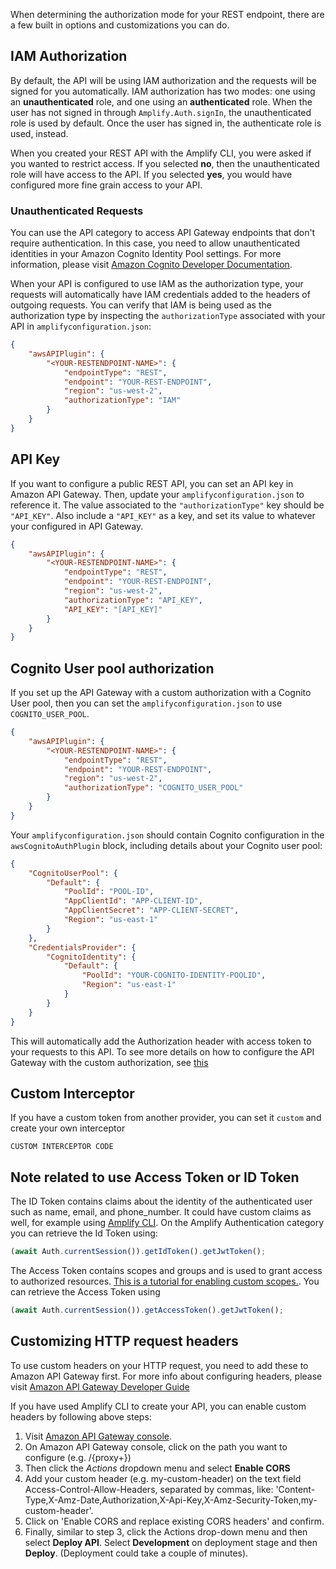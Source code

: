 When determining the authorization mode for your REST endpoint, there are a few built in options and customizations you can do.

## IAM Authorization

By default, the API will be using IAM authorization and the requests will be signed for you automatically. IAM authorization has two modes: one using an **unauthenticated** role, and one using an **authenticated** role. When the user has not signed in through `Amplify.Auth.signIn`, the unauthenticated role is used by default. Once the user has signed in, the authenticate role is used, instead.

When you created your REST API with the Amplify CLI, you were asked if you wanted to restrict access. If you selected **no**, then the unauthenticated role will have access to the API. If you selected **yes**, you would have configured more fine grain access to your API.

### Unauthenticated Requests

You can use the API category to access API Gateway endpoints that don't require authentication. In this case, you need to allow unauthenticated identities in your Amazon Cognito Identity Pool settings. For more information, please visit [Amazon Cognito Developer Documentation](https://docs.aws.amazon.com/cognito/latest/developerguide/identity-pools.html#enable-or-disable-unauthenticated-identities).

When your API is configured to use IAM as the authorization type, your requests will automatically have IAM credentials added to the headers of outgoing requests. You can verify that IAM is being used as the authorization type by inspecting the `authorizationType` associated with your API in `amplifyconfiguration.json`:

```json
{
    "awsAPIPlugin": {
        "<YOUR-RESTENDPOINT-NAME>": {
            "endpointType": "REST",
            "endpoint": "YOUR-REST-ENDPOINT",
            "region": "us-west-2",
            "authorizationType": "IAM"
        }
    }
}
```

## API Key

If you want to configure a public REST API, you can set an API key in Amazon API Gateway. Then, update your `amplifyconfiguration.json` to reference it.  The value associated to the `"authorizationType"` key should be `"API_KEY"`.  Also include a `"API_KEY"` as a key, and set its value to whatever your configured in API Gateway.

```json
{
    "awsAPIPlugin": {
        "<YOUR-RESTENDPOINT-NAME>": {
            "endpointType": "REST",
            "endpoint": "YOUR-REST-ENDPOINT",
            "region": "us-west-2",
            "authorizationType": "API_KEY",
            "API_KEY": "[API_KEY]"
        }
    }
}
```

## Cognito User pool authorization

If you set up the API Gateway with a custom authorization with a Cognito User pool, then you can set the `amplifyconfiguration.json` to use `COGNITO_USER_POOL`. 

```json
{
    "awsAPIPlugin": {
        "<YOUR-RESTENDPOINT-NAME>": {
            "endpointType": "REST",
            "endpoint": "YOUR-REST-ENDPOINT",
            "region": "us-west-2",
            "authorizationType": "COGNITO_USER_POOL"
        }
    }
}
```

Your `amplifyconfiguration.json` should contain Cognito configuration in the `awsCognitoAuthPlugin` block, including details about your Cognito user pool:
```json
{
    "CognitoUserPool": {
        "Default": {
            "PoolId": "POOL-ID",
            "AppClientId": "APP-CLIENT-ID",
            "AppClientSecret": "APP-CLIENT-SECRET",
            "Region": "us-east-1"
        }
    },
    "CredentialsProvider": {
        "CognitoIdentity": {
            "Default": {
                "PoolId": "YOUR-COGNITO-IDENTITY-POOLID",
                "Region": "us-east-1"
            }
        }
    }
}
```

This will automatically add the Authorization header with access token to your requests to this API. To see more details on how to configure the API Gateway with the custom authorization, see [this](https://docs.aws.amazon.com/apigateway/latest/developerguide/apigateway-integrate-with-cognito.html)


## Custom Interceptor

If you have a custom token from another provider, you can set it `custom` and create your own interceptor

```
CUSTOM INTERCEPTOR CODE
```

## Note related to use Access Token or ID Token

The ID Token contains claims about the identity of the authenticated user such as name, email, and phone_number. It could have custom claims as well, for example using [Amplify CLI](https://docs.amplify.aws/cli/usage/lambda-triggers#override-id-token-claims). On the Amplify Authentication category you can retrieve the Id Token using: 

```javascript
(await Auth.currentSession()).getIdToken().getJwtToken();
``` 

The Access Token contains scopes and groups and is used to grant access to authorized resources. [This is a tutorial for enabling custom scopes.](https://aws.amazon.com/premiumsupport/knowledge-center/cognito-custom-scopes-api-gateway/). You can retrieve the Access Token using 

```javascript
(await Auth.currentSession()).getAccessToken().getJwtToken();
```

## Customizing HTTP request headers

To use custom headers on your HTTP request, you need to add these to Amazon API Gateway first. For more info about configuring headers, please visit [Amazon API Gateway Developer Guide](http://docs.aws.amazon.com/apigateway/latest/developerguide/how-to-cors.html)

If you have used Amplify CLI to create your API, you can enable custom headers by following above steps:  

1. Visit [Amazon API Gateway console](https://aws.amazon.com/api-gateway/).
3. On Amazon API Gateway console, click on the path you want to configure (e.g. /{proxy+})
4. Then click the *Actions* dropdown menu and select **Enable CORS**
5. Add your custom header (e.g. my-custom-header) on the text field Access-Control-Allow-Headers, separated by commas, like: 'Content-Type,X-Amz-Date,Authorization,X-Api-Key,X-Amz-Security-Token,my-custom-header'.
6. Click on 'Enable CORS and replace existing CORS headers' and confirm.
7. Finally, similar to step 3, click the Actions drop-down menu and then select **Deploy API**. Select **Development** on deployment stage and then **Deploy**. (Deployment could take a couple of minutes).
